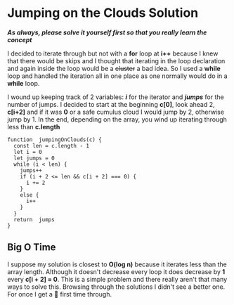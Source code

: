 
# Jumping on the Clouds Solution

***As always, please solve it yourself first so that you really learn the concept***

I decided to iterate through but not with a **for** loop at **i++** because I knew that there would be skips and I thought that iterating in the loop declaration and again inside the loop would be a ~~cluster~~ a bad idea. So I used a **while** loop and handled the iteration all in one place as one normally would do in a **while** loop.

I wound up keeping track of 2 variables: ***i*** for the iterator and ***jumps*** for the number of jumps. I decided to start at the beginning **c[0]**, look ahead 2, **c[i+2]** and if it was **0** or a safe cumulus cloud I would jump by 2, otherwise jump by 1. In the end, depending on the array, you wind up iterating through less than **c.length**

```
function  jumpingOnClouds(c) {
  const len = c.length - 1
  let i = 0
  let jumps = 0
  while (i < len) {
    jumps++
    if (i + 2 <= len && c[i + 2] === 0) {
      i += 2
    }
    else {
      i++
    }
  }
  return  jumps
}
```
## Big O Time
I suppose my solution is closest to **O(log n)** because it iterates less than the array length. Although it doesn't decrease every loop it does decrease by **1** every **c[i + 2] = 0**. This is a simple problem and there really aren't that many ways to solve this. Browsing through the solutions I didn't see a better one. For once I get a 🥇 first time through.
